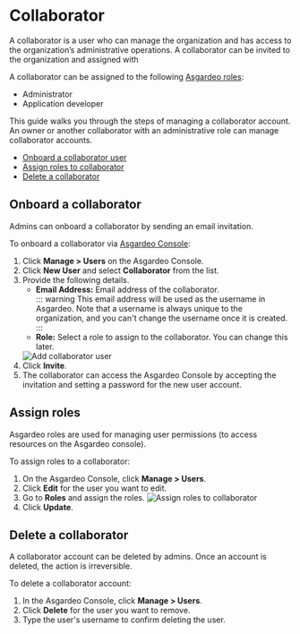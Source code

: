 # Collaborator

A collaborator is a user who can manage the organization and has access to the organization’s administrative operations. A collaborator can be invited to the organization and assigned with

A collaborator can be assigned to the following <a href="/guides/user-management/roles/">Asgardeo roles</a>:
 - Administrator
 - Application developer

This guide walks you through the steps of managing a collaborator account. An owner or another collaborator with an administrative role can manage collaborator accounts.
- [Onboard a collaborator user](#onboard-a-collaborator)
- [Assign roles to collaborator](#assign-roles)
- [Delete a collaborator](#delete-a-collaborator)


## Onboard a collaborator

Admins can onboard a collaborator by sending an email invitation. 

To onboard a collaborator via [Asgardeo Console](https://console.asgardeo.io):
1. Click **Manage > Users** on the Asgardeo Console.
2. Click  **New User** and select **Collaborator** from the list.
3. Provide the following details.
    - **Email Address:** Email address of the collaborator.<br>
        ::: warning
        This email address will be used as the username in Asgardeo. Note that a username is always unique to the organization, and you can't change the username once it is created.
        :::               
    - **Role:** Select a role to assign to the collaborator. You can change this later.   
    <img :src="$withBase('/assets/img/guides/users/add-collaborator-account.png')" alt="Add collaborator user">
4. Click **Invite**.
5. The collaborator can access the Asgardeo Console by accepting the invitation and setting a password for the new user account.
     
## Assign roles

Asgardeo roles are used for managing user permissions (to access resources on the Asgardeo console).

To assign roles to a collaborator:
1. On the Asgardeo Console, click **Manage > Users**.
2. Click **Edit** for the user you want to edit.
3. Go to **Roles** and assign the roles.
    <img :src="$withBase('/assets/img/guides/users/assign-roles-to-collaborator.png')" alt="Assign roles to collaborator">
4. Click **Update**.

## Delete a collaborator

A collaborator account can be deleted by admins. Once an account is deleted, the action is irreversible. 

To delete a collaborator account:
1. In the Asgardeo Console, click **Manage > Users**.
2. Click **Delete** for the user you want to remove.
3. Type the user's username to confirm deleting the user.     
